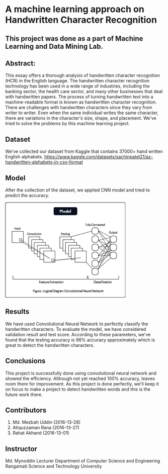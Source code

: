 # A machine learning approach on Handwritten Character Recognition
## This project was done as a part of Machine Learning and Data Mining Lab. 

## Abstract:
This essay offers a thorough analysis of handwritten character recognition (HCR) in the English language. The handwritten character recognition technology has been used in a wide range of industries, including the banking sector, the health care sector, and many other businesses that deal with handwritten papers. The process of turning handwritten text into a machine-readable format is known as handwritten character recognition. There are challenges with handwritten characters since they vary from writer to writer. Even when the same individual writes the same character, there are variations in the character's size, shape, and placement. We've tried to solve the problems by this machine learning project.


## Dataset
We've collected our dataset from Kaggle that contains 37000+ hand written English alphabets.
https://www.kaggle.com/datasets/sachinpatel21/az-handwritten-alphabets-in-csv-format


## Model
After the collection of the dataset, we applied CNN model and tried to predict the accuracy. 

![alt text](https://github.com/eol2mezbah/Handwritten-Character-Recognition---Deep-Learning-Project/blob/main/Model.jpg)


## Results
We have used Convolutional Neural Network to perfectly classify the handwritten characters. To evaluate the model, we have considered validation result and test score. According to these parameters, we've found that the testing accuracy is 98% accuracy approximately which is great to detect the handwritten characters. 


## Conclusions
This project is successfully done using convolutional neural network and showed the efficiency. Although not yet reached 100% accuracy, leaves room there for improvement. As this project is done perfectly, we'll keep it on focus to make a project to detect handwritten words and this is the future work there.



## Contributors
1. Md. Mezbah Uddin (2016-13-28)
2. Atiquzzaman Rana (2016-13-27)
3. Rahat Akhand (2016-13-01)


## Instructor
Md. Mynoddin
Lecturer
Department of Computer Science and Engineering
Rangamati Science and Technology University
